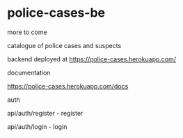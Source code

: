 # police-cases-be

more to come

catalogue of police cases and suspects

backend deployed at https://police-cases.herokuapp.com/

documentation

https://police-cases.herokuapp.com/docs

auth

api/auth/register - register

api/auth/login - login
